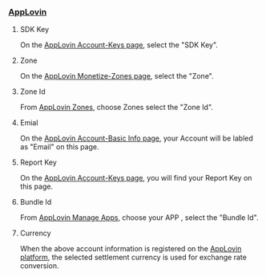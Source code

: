 ### [AppLovin](https://www.applovin.com/login) 
1. SDK Key

   On the [AppLovin Account-Keys page](https://dash.applovin.com/account#keys), select the "SDK Key".
2. Zone 

    On the [AppLovin Monetize-Zones page](https://dash.applovin.com/zones), select the "Zone".

3. Zone Id

    From [AppLovin Zones](https://dash.applovin.com/zones), choose Zones select the "Zone Id".
4. Emial
 
   On the [AppLovin Account-Basic Info page](https://dash.applovin.com/account#basic_info), your Account will be labled as "Email" on this page.
   
 5. Report Key 

    On the [AppLovin Account-Keys page](https://dash.applovin.com/account#keys), you will find your Report Key on this page.
    
  6. Bundle Id 
 
     From [AppLovin Manage Apps](https://dash.applovin.com/manage), choose your APP , select the "Bundle Id".

  7. Currency
   
     When the above account information is registered on the [AppLovin platform](https://www.applovin.com/login), the selected settlement currency is used for exchange rate conversion.